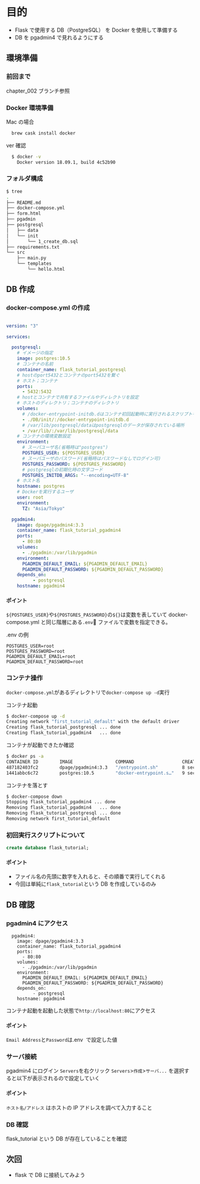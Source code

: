 # 目的

- Flask で使用する DB（PostgreSQL） を Docker を使用して準備する
- DB を pgadmin4 で見れるようにする

## 環境準備

### 前回まで

chapter_002 ブランチ参照

### Docker 環境準備

Mac の場合

```bash
  brew cask install docker
```

ver 確認

```bash
  $ docker -v
    Docker version 18.09.1, build 4c52b90
```

### フォルダ構成

```bash
$ tree
.
├── README.md
├── docker-compose.yml
├── form.html
├── pgadmin
├── postgresql
│   ├── data
│   └── init
│       └── 1_create_db.sql
├── requirements.txt
└── src
    ├── main.py
    └── templates
        └── hello.html

```

## DB 作成

### docker-compose.yml の作成

```docker-compose.yml

version: "3"

services:

  postgresql:
    # イメージの指定
    image: postgres:10.5
    # コンテナの名前
    container_name: flask_tutorial_postgresql
    # hostのport5432とコンテナのport5432を繋ぐ
    # ホスト；コンテナ
    ports:
      - 5432:5432
    # hostとコンテナで共有するファイルやディレクトリを設定
    # ホストのディレクトリ；コンテナのディレクトリ
    volumes:
      # /docker-entrypoint-initdb.dはコンテナ初回起動時に実行されるスクリプトを置く場所
      - ./DB/init/:/docker-entrypoint-initdb.d
      # /var/lib/postgresql/dataはpostgresqlのデータが保存されている場所
      - /var/lib/:/var/lib/postgresql/data
    # コンテナの環境変数設定
    environment:
      # スーパユーザ名(省略時は"postgres")
      POSTGRES_USER: ${POSTGRES_USER}
      # スーパユーザのパスワード(省略時はパスワードなしでログイン可)
      POSTGRES_PASSWORD: ${POSTGRES_PASSWORD}
      # postgresqlの初期化時の文字コード
      POSTGRES_INITDB_ARGS: "--encoding=UTF-8"
    # ホスト名
    hostname: postgres
    # Dockerを実行するユーザ
    user: root
    environment:
      TZ: "Asia/Tokyo"

  pgadmin4:
    image: dpage/pgadmin4:3.3
    container_name: flask_tutorial_pgadmin4
    ports:
      - 80:80
    volumes:
      - ./pgadmin:/var/lib/pgadmin
    environment:
      PGADMIN_DEFAULT_EMAIL: ${PGADMIN_DEFAULT_EMAIL}
      PGADMIN_DEFAULT_PASSWORD: ${PGADMIN_DEFAULT_PASSWORD}
    depends_on:
          - postgresql
    hostname: pgadmin4

```

#### ポイント

`${POSTGRES_USER}`や`${POSTGRES_PASSWORD}`の`${}`は変数を表していて
docker-compose.yml と同じ階層にある`.env` ファイルで変数を指定できる。

.env の例

```
POSTGRES_USER=root
POSTGRES_PASSWORD=root
PGADMIN_DEFAULT_EMAIL=root
PGADMIN_DEFAULT_PASSWORD=root
```

### コンテナ操作

`docker-compose.yml`があるディレクトリで`docker-compose up -d`実行

コンテナ起動

```bash
$ docker-compose up -d
Creating network "first_tutorial_default" with the default driver
Creating flask_tutorial_postgresql ... done
Creating flask_tutorial_pgadmin4   ... done
```

コンテナが起動できたか確認

```bash
$ docker ps -a
CONTAINER ID        IMAGE                COMMAND                  CREATED             STATUS              PORTS                         NAMES
487182403fc2        dpage/pgadmin4:3.3   "/entrypoint.sh"         8 seconds ago       Up 6 seconds        0.0.0.0:80->80/tcp, 443/tcp   flask_tutorial_pgadmin4
1441abbc6c72        postgres:10.5        "docker-entrypoint.s…"   9 seconds ago       Up 7 seconds        0.0.0.0:5432->5432/tcp        flask_tutorial_postgresql
```

コンテナを落とす

```bash
$ docker-compose down
Stopping flask_tutorial_pgadmin4 ... done
Removing flask_tutorial_pgadmin4   ... done
Removing flask_tutorial_postgresql ... done
Removing network first_tutorial_default
```

### 初回実行スクリプトについて

```1_create_db.sql
create database flask_tutorial;
```

#### ポイント

- ファイル名の先頭に数字を入れると、その順番で実行してくれる
- 今回は単純に`flask_tutorial`という DB を作成しているのみ

## DB 確認

### pgadmin4 にアクセス

```docker-compose.ymlの一部抜粋
  pgadmin4:
    image: dpage/pgadmin4:3.3
    container_name: flask_tutorial_pgadmin4
    ports:
      - 80:80
    volumes:
      - ./pgadmin:/var/lib/pgadmin
    environment:
      PGADMIN_DEFAULT_EMAIL: ${PGADMIN_DEFAULT_EMAIL}
      PGADMIN_DEFAULT_PASSWORD: ${PGADMIN_DEFAULT_PASSWORD}
    depends_on:
          - postgresql
    hostname: pgadmin4
```

コンテナ起動を起動した状態で`http://localhost:80`にアクセス

#### ポイント

`Email Address`と`Password`は.env  で設定した値

### サーバ接続

pgadmin4 にログイン
`Servers`を右クリック
`Servers`>`作成`>`サーバ...` を選択すると以下が表示されるので設定していく

#### ポイント

`ホスト名/アドレス` はホストの IP アドレスを調べて入力すること

### DB 確認

flask_tutorial という DB が存在していることを確認

## 次回

- flask で DB に接続してみよう
